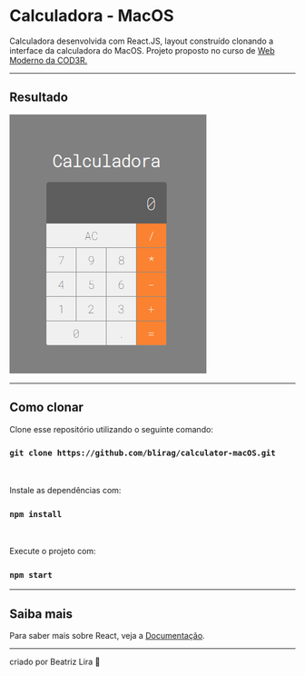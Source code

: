 # Calculadora - MacOS

<p> Calculadora desenvolvida com React.JS, layout construído clonando a interface da calculadora do MacOS. Projeto proposto no curso de <a href="https://www.udemy.com/share/1013eSB0sYcV5aTXQ=/"> Web Moderno da COD3R. </a></p>

<hr>

## Resultado
<img src="./src/img/screenshot.png" alt="Layout Calculadora">

<hr>

## Como clonar
Clone esse repositório utilizando o seguinte comando:
### `git clone https://github.com/blirag/calculator-macOS.git`
<br>

Instale as dependências com:
### `npm install`
<br>

Execute o projeto com:

### `npm start`
<hr>

## Saiba mais

Para saber mais sobre React, veja a [Documentação](https://reactjs.org/).
<hr>

criado por Beatriz Lira 🎈






